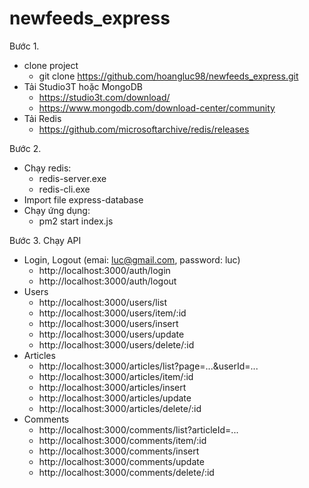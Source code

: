 # newfeeds_express
Bước 1.
- clone project
  - git clone https://github.com/hoangluc98/newfeeds_express.git
- Tải Studio3T hoặc MongoDB
  - https://studio3t.com/download/
  - https://www.mongodb.com/download-center/community
- Tải Redis
  - https://github.com/microsoftarchive/redis/releases

Bước 2.
- Chạy redis:
  - redis-server.exe
  - redis-cli.exe
- Import file express-database
- Chạy ứng dụng:
  - pm2 start index.js

Bước 3.
Chạy API
- Login, Logout (emai: luc@gmail.com, password: luc)
  - http://localhost:3000/auth/login
  - http://localhost:3000/auth/logout
- Users
  - http://localhost:3000/users/list
  - http://localhost:3000/users/item/:id
  - http://localhost:3000/users/insert
  - http://localhost:3000/users/update
  - http://localhost:3000/users/delete/:id
- Articles
  - http://localhost:3000/articles/list?page=...&userId=...
  - http://localhost:3000/articles/item/:id
  - http://localhost:3000/articles/insert
  - http://localhost:3000/articles/update
  - http://localhost:3000/articles/delete/:id
- Comments
  - http://localhost:3000/comments/list?articleId=...
  - http://localhost:3000/comments/item/:id
  - http://localhost:3000/comments/insert
  - http://localhost:3000/comments/update
  - http://localhost:3000/comments/delete/:id
